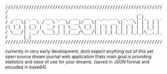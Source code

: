 <pre>
//////////////////////////////////////////////////////////////////////
/                                                  _                 /
/  ___  _ __   ___ _ __  ___  ___  _ __ ___  _ __ (_)_   _ _ __ ___  /
/ / _ \| '_ \ / _ \ '_ \/ __|/ _ \| '_ ` _ \| '_ \| | | | | '_ ` _ \ /
/| (_) | |_) |  __/ | | \__ \ (_) | | | | | | | | | | |_| | | | | | |/
/ \___/| .__/ \___|_| |_|___/\___/|_| |_| |_|_| |_|_|\__,_|_| |_| |_|/
/      |_|                                                           /
//////////////////////////////////////////////////////////////////////
</pre>

currently in very early development, dont expect anything out of this yet \
open source dream journal web application thats main goal is providing statistics and ease of use for your dreams. (saved in JSON format and encoded in base64)
